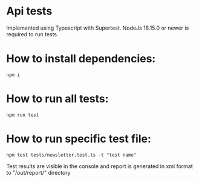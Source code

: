 # Api tests
Implemented using Typescript with Supertest.
NodeJs 18.15.0 or newer is required to run tests.

# How to install dependencies:
`npm i`

# How to run all tests:
`npm run test`

# How to run specific test file:
`npm test tests/newsletter.test.ts -t "test name"`

Test results are visible in the console and report is generated in xml format to "/out/report/" directory
